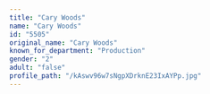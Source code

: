 ```yaml
---
title: "Cary Woods"
name: "Cary Woods"
id: "5505"
original_name: "Cary Woods"
known_for_department: "Production"
gender: "2"
adult: "false"
profile_path: "/kAswv96w7sNgpXDrknE23IxAYPp.jpg"
---
```

